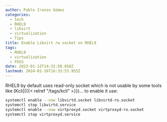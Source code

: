 ```yaml
---
author: Pablo Iranzo Gómez
categories:
  - tech
  - RHEL9
  - libvirt
  - virtualization
  - Tips
title: Enable Libvirt rw socket on RHEL9
tags:
  - RHEL9
  - virtualization
  - FOSS
date: 2023-01-12T14:32:50.658Z
lastmod: 2024-01-16T16:33:53.955Z
---
```


RHEL9 by default uses read-only socket which is not usable by some tools like [Kcli]({{< relref "/tags/kcli" >}})... to enable it use:

```sh
systemctl enable --now libvirtd.socket libvirtd-ro.socket
systemctl stop libvirtd.service
systemctl enable --now virtproxyd.socket virtproxyd-ro.socket
systemctl stop virtproxyd.service
```
